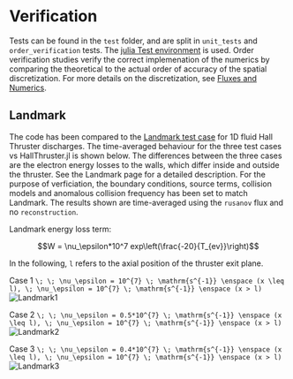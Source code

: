 # Verification

Tests can be found in the `test` folder, and are split in `unit_tests` and `order_verification` tests. The [julia Test environment](https://docs.julialang.org/en/v1/stdlib/Test/) is used. Order verification studies verify the correct implemenation of the numerics by comparing the theoretical to the actual order of accuracy of the spatial discretization. For more details on the discretization, see [Fluxes and Numerics](@ref).

## Landmark

The code has been compared to the [Landmark test case](https://www.landmark-plasma.com/test-case-3) for 1D fluid Hall Thruster discharges. The time-averaged behaviour for the three test cases vs HallThruster.jl is shown below. The differences between the three cases are the electron energy losses to the walls, which differ inside and outside the thruster. See the Landmark page for a detailed description. For the purpose of verficiation, the boundary conditions, source terms, collision models and anomalous collision frequency has been set to match Landmark. The results shown are time-averaged using the `rusanov` flux and no `reconstruction`. 

Landmark energy loss term:
```math
W = \nu_\epsilon*10^7 exp\left(\frac{-20}{T_{ev}}\right)
```

In the following, `l` refers to the axial position of the thruster exit plane. 

Case 1
``\; \; \nu_\epsilon = 10^{7} \; \mathrm{s^{-1}} \enspace (x \leq l), \; \nu_\epsilon = 10^{7} \; \mathrm{s^{-1}} \enspace (x > l)``
![Landmark1](https://raw.githubusercontent.com/UM-PEPL/HallThruster.jl/main/docs/src/assets/landmark_case1_rusanov_160cells.jpg)

Case 2
``\; \; \nu_\epsilon = 0.5*10^{7} \; \mathrm{s^{-1}} \enspace (x \leq l), \; \nu_\epsilon = 10^{7} \; \mathrm{s^{-1}} \enspace (x > l)``
![Landmark2](https://raw.githubusercontent.com/UM-PEPL/HallThruster.jl/main/docs/src/assets/landmark_case2_rusanov_160cells.jpg)

Case 3
``\; \; \nu_\epsilon = 0.4*10^{7} \; \mathrm{s^{-1}} \enspace (x \leq l), \; \nu_\epsilon = 10^{7} \; \mathrm{s^{-1}} \enspace (x > l)``
![Landmark3](https://raw.githubusercontent.com/UM-PEPL/HallThruster.jl/main/docs/src/assets/landmark_case3_rusanov_160cells.jpg)
